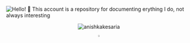 

<!---
AnishkaKesaria/AnishkaKesaria is a ✨ special ✨ repository because its `README.md` (this file) appears on your GitHub profile.
You can click the Preview link to take a look at your changes.
--->


![Hello! 👋 This account is a repository for documenting erything I do, not always interesting ](https://user-images.githubusercontent.com/71920305/210100991-9303623e-43c5-4a32-aff8-5f521e1f7c18.png)

<p align="center"> <img src="https://komarev.com/ghpvc/?username=anishkakesaria&label=Profile%20views&color=0e75b6&style=flat" alt="anishkakesaria" /> </p>
<p align = "center"> <a href = "https://www.linkedin.com/in/anishka-kesaria-63079b202/" ><img src="https://img.icons8.com/color/48/000000/linkedin.png" width="3.5%"/></a> </p>
